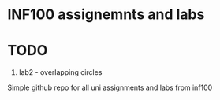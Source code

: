 # INF100 assignemnts and labs

# TODO 
1. lab2 - overlapping circles

Simple github repo for all uni assignments and labs from inf100
